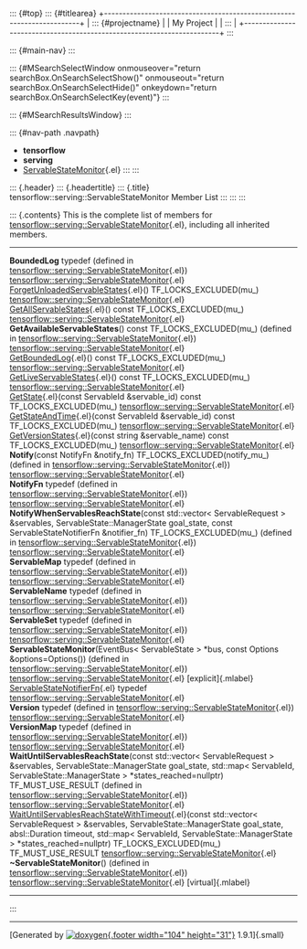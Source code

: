 ::: {#top}
::: {#titlearea}
+-----------------------------------------------------------------------+
| ::: {#projectname}                                                    |
| My Project                                                            |
| :::                                                                   |
+-----------------------------------------------------------------------+
:::

::: {#main-nav}
:::

::: {#MSearchSelectWindow onmouseover="return searchBox.OnSearchSelectShow()" onmouseout="return searchBox.OnSearchSelectHide()" onkeydown="return searchBox.OnSearchSelectKey(event)"}
:::

::: {#MSearchResultsWindow}
:::

::: {#nav-path .navpath}
-   **tensorflow**
-   **serving**
-   [ServableStateMonitor](classtensorflow_1_1serving_1_1ServableStateMonitor.html){.el}
:::
:::

::: {.header}
::: {.headertitle}
::: {.title}
tensorflow::serving::ServableStateMonitor Member List
:::
:::
:::

::: {.contents}
This is the complete list of members for
[tensorflow::serving::ServableStateMonitor](classtensorflow_1_1serving_1_1ServableStateMonitor.html){.el},
including all inherited members.

  ------------------------------------------------------------------------------------------------------------------------------------------------------------------------------------------------------------------------------------------------------------------------------------------------------------------------------------------------------------------------------------------------ ----------------------------------------------------------------------------------------------------------- ---------------------
  **BoundedLog** typedef (defined in [tensorflow::serving::ServableStateMonitor](classtensorflow_1_1serving_1_1ServableStateMonitor.html){.el})                                                                                                                                                                                                                                                    [tensorflow::serving::ServableStateMonitor](classtensorflow_1_1serving_1_1ServableStateMonitor.html){.el}   
  [ForgetUnloadedServableStates](classtensorflow_1_1serving_1_1ServableStateMonitor.html#ae3ad2a50b7fa7b695885fe913b70b029){.el}() TF\_LOCKS\_EXCLUDED(mu\_)                                                                                                                                                                                                                                       [tensorflow::serving::ServableStateMonitor](classtensorflow_1_1serving_1_1ServableStateMonitor.html){.el}   
  [GetAllServableStates](classtensorflow_1_1serving_1_1ServableStateMonitor.html#abc3c1c27b6b7c0e8ef9a42039ede74cc){.el}() const TF\_LOCKS\_EXCLUDED(mu\_)                                                                                                                                                                                                                                         [tensorflow::serving::ServableStateMonitor](classtensorflow_1_1serving_1_1ServableStateMonitor.html){.el}   
  **GetAvailableServableStates**() const TF\_LOCKS\_EXCLUDED(mu\_) (defined in [tensorflow::serving::ServableStateMonitor](classtensorflow_1_1serving_1_1ServableStateMonitor.html){.el})                                                                                                                                                                                                          [tensorflow::serving::ServableStateMonitor](classtensorflow_1_1serving_1_1ServableStateMonitor.html){.el}   
  [GetBoundedLog](classtensorflow_1_1serving_1_1ServableStateMonitor.html#a2afc57f0eb671a3c3342c7dd71a9d6a7){.el}() const TF\_LOCKS\_EXCLUDED(mu\_)                                                                                                                                                                                                                                                [tensorflow::serving::ServableStateMonitor](classtensorflow_1_1serving_1_1ServableStateMonitor.html){.el}   
  [GetLiveServableStates](classtensorflow_1_1serving_1_1ServableStateMonitor.html#a522166e0255c93e87a6d63c3d17e3f38){.el}() const TF\_LOCKS\_EXCLUDED(mu\_)                                                                                                                                                                                                                                        [tensorflow::serving::ServableStateMonitor](classtensorflow_1_1serving_1_1ServableStateMonitor.html){.el}   
  [GetState](classtensorflow_1_1serving_1_1ServableStateMonitor.html#a8fa6dd1536bbb85a55b3e41c1d2577d1){.el}(const ServableId &servable\_id) const TF\_LOCKS\_EXCLUDED(mu\_)                                                                                                                                                                                                                       [tensorflow::serving::ServableStateMonitor](classtensorflow_1_1serving_1_1ServableStateMonitor.html){.el}   
  [GetStateAndTime](classtensorflow_1_1serving_1_1ServableStateMonitor.html#a8ff54ab2471885168dba0b1a05be7bea){.el}(const ServableId &servable\_id) const TF\_LOCKS\_EXCLUDED(mu\_)                                                                                                                                                                                                                [tensorflow::serving::ServableStateMonitor](classtensorflow_1_1serving_1_1ServableStateMonitor.html){.el}   
  [GetVersionStates](classtensorflow_1_1serving_1_1ServableStateMonitor.html#a501ef561e30709fe17f10c913d34bb1e){.el}(const string &servable\_name) const TF\_LOCKS\_EXCLUDED(mu\_)                                                                                                                                                                                                                 [tensorflow::serving::ServableStateMonitor](classtensorflow_1_1serving_1_1ServableStateMonitor.html){.el}   
  **Notify**(const NotifyFn &notify\_fn) TF\_LOCKS\_EXCLUDED(notify\_mu\_) (defined in [tensorflow::serving::ServableStateMonitor](classtensorflow_1_1serving_1_1ServableStateMonitor.html){.el})                                                                                                                                                                                                  [tensorflow::serving::ServableStateMonitor](classtensorflow_1_1serving_1_1ServableStateMonitor.html){.el}   
  **NotifyFn** typedef (defined in [tensorflow::serving::ServableStateMonitor](classtensorflow_1_1serving_1_1ServableStateMonitor.html){.el})                                                                                                                                                                                                                                                      [tensorflow::serving::ServableStateMonitor](classtensorflow_1_1serving_1_1ServableStateMonitor.html){.el}   
  **NotifyWhenServablesReachState**(const std::vector\< ServableRequest \> &servables, ServableState::ManagerState goal\_state, const ServableStateNotifierFn &notifier\_fn) TF\_LOCKS\_EXCLUDED(mu\_) (defined in [tensorflow::serving::ServableStateMonitor](classtensorflow_1_1serving_1_1ServableStateMonitor.html){.el})                                                                      [tensorflow::serving::ServableStateMonitor](classtensorflow_1_1serving_1_1ServableStateMonitor.html){.el}   
  **ServableMap** typedef (defined in [tensorflow::serving::ServableStateMonitor](classtensorflow_1_1serving_1_1ServableStateMonitor.html){.el})                                                                                                                                                                                                                                                   [tensorflow::serving::ServableStateMonitor](classtensorflow_1_1serving_1_1ServableStateMonitor.html){.el}   
  **ServableName** typedef (defined in [tensorflow::serving::ServableStateMonitor](classtensorflow_1_1serving_1_1ServableStateMonitor.html){.el})                                                                                                                                                                                                                                                  [tensorflow::serving::ServableStateMonitor](classtensorflow_1_1serving_1_1ServableStateMonitor.html){.el}   
  **ServableSet** typedef (defined in [tensorflow::serving::ServableStateMonitor](classtensorflow_1_1serving_1_1ServableStateMonitor.html){.el})                                                                                                                                                                                                                                                   [tensorflow::serving::ServableStateMonitor](classtensorflow_1_1serving_1_1ServableStateMonitor.html){.el}   
  **ServableStateMonitor**(EventBus\< ServableState \> \*bus, const Options &options=Options()) (defined in [tensorflow::serving::ServableStateMonitor](classtensorflow_1_1serving_1_1ServableStateMonitor.html){.el})                                                                                                                                                                             [tensorflow::serving::ServableStateMonitor](classtensorflow_1_1serving_1_1ServableStateMonitor.html){.el}   [explicit]{.mlabel}
  [ServableStateNotifierFn](classtensorflow_1_1serving_1_1ServableStateMonitor.html#a6b64d18d981941012439766e57bd8d66){.el} typedef                                                                                                                                                                                                                                                                [tensorflow::serving::ServableStateMonitor](classtensorflow_1_1serving_1_1ServableStateMonitor.html){.el}   
  **Version** typedef (defined in [tensorflow::serving::ServableStateMonitor](classtensorflow_1_1serving_1_1ServableStateMonitor.html){.el})                                                                                                                                                                                                                                                       [tensorflow::serving::ServableStateMonitor](classtensorflow_1_1serving_1_1ServableStateMonitor.html){.el}   
  **VersionMap** typedef (defined in [tensorflow::serving::ServableStateMonitor](classtensorflow_1_1serving_1_1ServableStateMonitor.html){.el})                                                                                                                                                                                                                                                    [tensorflow::serving::ServableStateMonitor](classtensorflow_1_1serving_1_1ServableStateMonitor.html){.el}   
  **WaitUntilServablesReachState**(const std::vector\< ServableRequest \> &servables, ServableState::ManagerState goal\_state, std::map\< ServableId, ServableState::ManagerState \> \*states\_reached=nullptr) TF\_MUST\_USE\_RESULT (defined in [tensorflow::serving::ServableStateMonitor](classtensorflow_1_1serving_1_1ServableStateMonitor.html){.el})                                       [tensorflow::serving::ServableStateMonitor](classtensorflow_1_1serving_1_1ServableStateMonitor.html){.el}   
  [WaitUntilServablesReachStateWithTimeout](classtensorflow_1_1serving_1_1ServableStateMonitor.html#aa9579ee04bf76fa627d65d9cbbb7ccb7){.el}(const std::vector\< ServableRequest \> &servables, ServableState::ManagerState goal\_state, absl::Duration timeout, std::map\< ServableId, ServableState::ManagerState \> \*states\_reached=nullptr) TF\_LOCKS\_EXCLUDED(mu\_) TF\_MUST\_USE\_RESULT   [tensorflow::serving::ServableStateMonitor](classtensorflow_1_1serving_1_1ServableStateMonitor.html){.el}   
  **\~ServableStateMonitor**() (defined in [tensorflow::serving::ServableStateMonitor](classtensorflow_1_1serving_1_1ServableStateMonitor.html){.el})                                                                                                                                                                                                                                              [tensorflow::serving::ServableStateMonitor](classtensorflow_1_1serving_1_1ServableStateMonitor.html){.el}   [virtual]{.mlabel}
  ------------------------------------------------------------------------------------------------------------------------------------------------------------------------------------------------------------------------------------------------------------------------------------------------------------------------------------------------------------------------------------------------ ----------------------------------------------------------------------------------------------------------- ---------------------
:::

------------------------------------------------------------------------

[Generated by [![doxygen](doxygen.svg){.footer width="104"
height="31"}](https://www.doxygen.org/index.html) 1.9.1]{.small}
